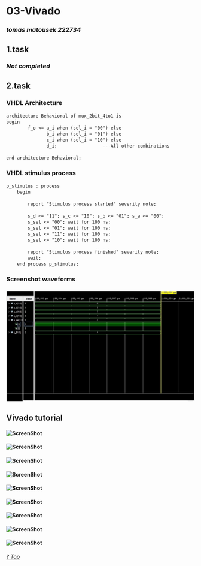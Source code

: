 # 03-Vivado

### *tomas matousek 222734*

## 1.task

### *Not completed*

## 2.task

### VHDL Architecture
```
architecture Behavioral of mux_2bit_4to1 is
begin
        f_o <= a_i when (sel_i = "00") else
               b_i when (sel_i = "01") else
               c_i when (sel_i = "10") else
               d_i;                 -- All other combinations
       
end architecture Behavioral;
```

### VHDL stimulus process

```
p_stimulus : process
    begin

        report "Stimulus process started" severity note;
        
        s_d <= "11"; s_c <= "10"; s_b <= "01"; s_a <= "00";
        s_sel <= "00"; wait for 100 ns;
        s_sel <= "01"; wait for 100 ns;
        s_sel <= "11"; wait for 100 ns;
        s_sel <= "10"; wait for 100 ns;
        
        report "Stimulus process finished" severity note;
        wait;
    end process p_stimulus;
```
### Screenshot waveforms
#### ![ScreenShot](https://github.com/xmatou35/Digital-electronics-1/blob/main/Labs/03-vivado/Image/waveform.jpg)

## Vivado tutorial
#### ![ScreenShot](https://github.com/xmatou35/VUT-Digital-Electronics-1/blob/Labs/03-vivado/Images/1.jpg)
#### ![ScreenShot](https://github.com/xmatou35/VUT-Digital-Electronics-1/blob/Labs/03-vivado/Images/2.jpg)
#### ![ScreenShot](https://github.com/xmatou35/VUT-Digital-Electronics-1/blob/Labs/03-vivado/Images/3.jpg)
#### ![ScreenShot](https://github.com/xmatou35/VUT-Digital-Electronics-1/blob/Labs/03-vivado/Images/4.jpg)
#### ![ScreenShot](https://github.com/xmatou35/VUT-Digital-Electronics-1/blob/Labs/03-vivado/Images/5.jpg)
#### ![ScreenShot](https://github.com/xmatou35/VUT-Digital-Electronics-1/blob/Labs/03-vivado/Images/6.jpg)
#### ![ScreenShot](https://github.com/xmatou35/VUT-Digital-Electronics-1/blob/Labs/03-vivado/Images/7.jpg)
#### ![ScreenShot](https://github.com/xmatou35/VUT-Digital-Electronics-1/blob/Labs/03-vivado/Images/8.jpg)
#### ![ScreenShot](https://github.com/xmatou35/VUT-Digital-Electronics-1/blob/Labs/03-vivado/Images/9.jpg)

###### [? Top](#table-of-contents)
